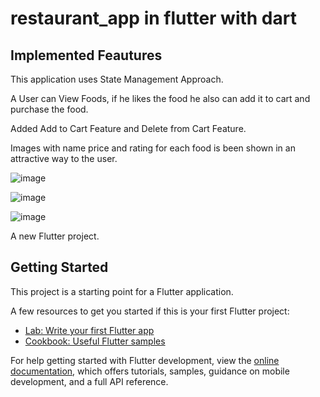 # restaurant_app in flutter with dart

## Implemented Feautures 

This application uses State Management Approach.

A User can View Foods, if he likes the food he also can add it to cart and purchase the food.

Added Add to Cart Feature and Delete from Cart Feature.

Images with name price and rating for each food is been shown in an attractive way to the user.

![image](https://github.com/user-attachments/assets/be217876-cd8e-4497-8da0-ae942bb0d1b6)

![image](https://github.com/user-attachments/assets/98b9bdfa-0f0f-43de-a99c-730b75ba40e4)

![image](https://github.com/user-attachments/assets/498a5063-617f-4c04-b23e-7b7440a75a79)

A new Flutter project.

## Getting Started

This project is a starting point for a Flutter application.

A few resources to get you started if this is your first Flutter project:

- [Lab: Write your first Flutter app](https://docs.flutter.dev/get-started/codelab)
- [Cookbook: Useful Flutter samples](https://docs.flutter.dev/cookbook)

For help getting started with Flutter development, view the
[online documentation](https://docs.flutter.dev/), which offers tutorials,
samples, guidance on mobile development, and a full API reference.
